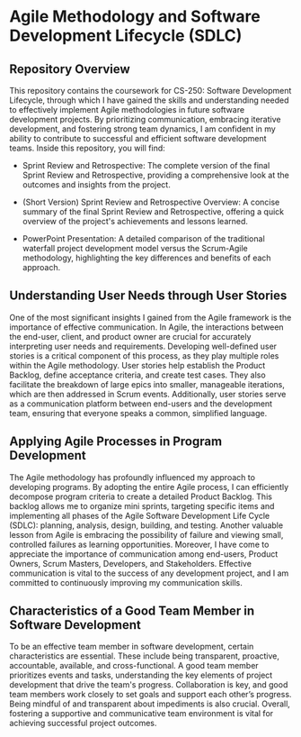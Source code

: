 # Agile Methodology and Software Development Lifecycle (SDLC)

## Repository Overview
This repository contains the coursework for CS-250: Software Development Lifecycle, through which I have gained the skills and understanding needed to effectively implement Agile methodologies in future software development projects. By prioritizing communication, embracing iterative development, and fostering strong team dynamics, I am confident in my ability to contribute to successful and efficient software development teams. Inside this repository, you will find:
  * Sprint Review and Retrospective: The complete version of the final Sprint Review and Retrospective, providing a comprehensive look at the outcomes and insights from the project.
  
  * (Short Version) Sprint Review and Retrospective Overview: A concise summary of the final Sprint Review and Retrospective, offering a quick overview of the project's achievements and lessons learned.

  * PowerPoint Presentation: A detailed comparison of the traditional waterfall project development model versus the Scrum-Agile methodology, highlighting the key differences and benefits of each approach.

## Understanding User Needs through User Stories

One of the most significant insights I gained from the Agile framework is the importance of effective communication. In Agile, the interactions between the end-user, client, and product owner are crucial for accurately interpreting user needs and requirements. Developing well-defined user stories is a critical component of this process, as they play multiple roles within the Agile methodology. User stories help establish the Product Backlog, define acceptance criteria, and create test cases. They also facilitate the breakdown of large epics into smaller, manageable iterations, which are then addressed in Scrum events. Additionally, user stories serve as a communication platform between end-users and the development team, ensuring that everyone speaks a common, simplified language.

## Applying Agile Processes in Program Development

The Agile methodology has profoundly influenced my approach to developing programs. By adopting the entire Agile process, I can efficiently decompose program criteria to create a detailed Product Backlog. This backlog allows me to organize mini sprints, targeting specific items and implementing all phases of the Agile Software Development Life Cycle (SDLC): planning, analysis, design, building, and testing. Another valuable lesson from Agile is embracing the possibility of failure and viewing small, controlled failures as learning opportunities. Moreover, I have come to appreciate the importance of communication among end-users, Product Owners, Scrum Masters, Developers, and Stakeholders. Effective communication is vital to the success of any development project, and I am committed to continuously improving my communication skills. 

## Characteristics of a Good Team Member in Software Development

To be an effective team member in software development, certain characteristics are essential. These include being transparent, proactive, accountable, available, and cross-functional. A good team member prioritizes events and tasks, understanding the key elements of project development that drive the team's progress. Collaboration is key, and good team members work closely to set goals and support each other’s progress. Being mindful of and transparent about impediments is also crucial. Overall, fostering a supportive and communicative team environment is vital for achieving successful project outcomes.
